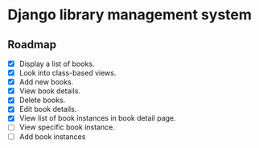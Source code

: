# Django library management system

## Roadmap
- [X] Display a list of books.
- [X] Look into class-based views.
- [X] Add new books.
- [X] View book details.
- [X] Delete books.
- [X] Edit book details.
- [X] View list of book instances in book detail page.
- [ ] View specific book instance.
- [ ] Add book instances
